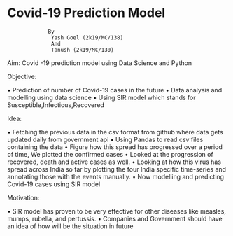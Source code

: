 # Covid-19 Prediction Model
                 By  
                  Yash Goel (2k19/MC/138)
                  And
                  Tanush (2k19/MC/130)

 Aim:   Covid -19 prediction model using Data Science and Python

Objective:

•	Prediction of number of Covid-19 cases in the future
•	Data analysis and modelling using data science
•	Using SIR model which stands for Susceptible,Infectious,Recovered 

Idea:

•	Fetching the previous data in the csv format from  github where data gets updated daily from government api 
•	Using Pandas to read csv files containing the data
•	Figure how this spread has progressed over a period of time, We plotted the confirmed cases 
•	 Looked at the progression of recovered, death and active cases as well. 
•	Looking at how this virus has spread across India so far by plotting the four India specific time-series and annotating those with the events manually. 
•	Now modelling and predicting Covid-19 cases using SIR model

 
Motivation:

•	SIR model has proven to be very effective for other diseases like measles, mumps, rubella, and pertussis. 
•	Companies and Government should have an idea of how will be the situation in future


               
